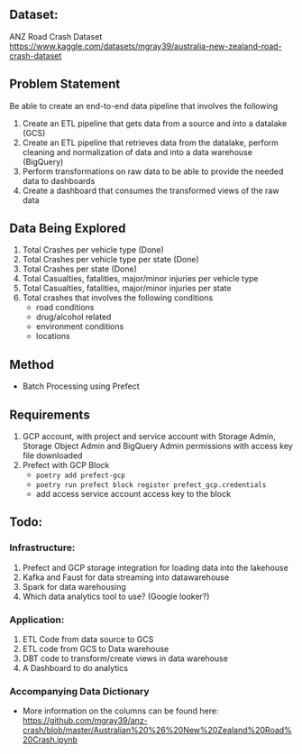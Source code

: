 ## Dataset:
ANZ Road Crash Dataset
https://www.kaggle.com/datasets/mgray39/australia-new-zealand-road-crash-dataset

## Problem Statement
Be able to create an end-to-end data pipeline that involves the following
1. Create an ETL pipeline that gets data from a source and into a datalake (GCS)
2. Create an ETL pipeline that retrieves data from the datalake, perform cleaning and normalization of data and into a data warehouse (BigQuery)
3. Perform transformations on raw data to be able to provide the needed data to dashboards
4. Create a dashboard that consumes the transformed views of the raw data

## Data Being Explored
1. Total Crashes per vehicle type (Done)
2. Total Crashes per vehicle type per state (Done)
3. Total Crashes per state (Done)
4. Total Casualties, fatalities, major/minor injuries per vehicle type
5. Total Casualties, fatalities, major/minor injuries per state
6. Total crashes that involves the following conditions
    * road conditions
    * drug/alcohol related
    * environment conditions
    * locations

## Method
* Batch Processing using Prefect

## Requirements
1. GCP account, with project and service account with Storage Admin, Storage Object Admin and BigQuery Admin permissions with access key file downloaded
2. Prefect with GCP Block
    * `poetry add prefect-gcp`
    * `poetry run prefect block register prefect_gcp.credentials`
    * add access service account access key to the block

## Todo:

### Infrastructure:

1. Prefect and GCP storage integration for loading data into the lakehouse
2. Kafka and Faust for data streaming into datawarehouse
3. Spark for data warehousing
4. Which data analytics tool to use? (Google looker?)

### Application:
1. ETL Code from data source to GCS
2. ETL code from GCS to Data warehouse
3. DBT code to transform/create views in data warehouse
4. A Dashboard to do analytics

### Accompanying Data Dictionary
* More information on the columns can be found here: https://github.com/mgray39/anz-crash/blob/master/Australian%20%26%20New%20Zealand%20Road%20Crash.ipynb
